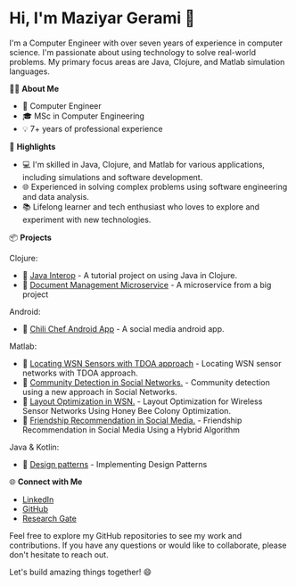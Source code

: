 # Hi, I'm Maziyar Gerami 👋

I'm a Computer Engineer with over seven years of experience in computer science. I'm passionate about using technology to solve real-world problems. My primary focus areas are Java, Clojure, and Matlab simulation languages.

👨‍💻 **About Me**
- 💼 Computer Engineer
- 🎓 MSc in Computer Engineering
- 💡 7+ years of professional experience

🌟 **Highlights**
- 💻 I'm skilled in Java, Clojure, and Matlab for various applications, including simulations and software development.
- 🌐 Experienced in solving complex problems using software engineering and data analysis.
- 📚 Lifelong learner and tech enthusiast who loves to explore and experiment with new technologies.

📦 **Projects**

Clojure:
- 📂 [Java Interop](https://github.com/maziyar-gerami/JavaIntrop) - A tutorial project on using Java in Clojure.
- 📂 [Document Management Microservice](https://github.com/maziyar-gerami/ClojureDocumentManagement) - A microservice from a big project

Android:
- 📂 [Chili Chef Android App](https://github.com/maziyar-gerami/ChiliChef) - A social media android app.

Matlab:
- 📂 [Locating WSN Sensors with TDOA approach](https://github.com/maziyar-gerami/LocatingWSNTDOA) - Locating WSN sensor networks with TDOA approach.
- 📂 [Community Detection in Social Networks.](https://github.com/maziyar-gerami/CommunityDetecion) - Community detection using a new approach in Social Networks.
- 📂 [Layout Optimization in WSN.](https://github.com/maziyar-gerami/LayoutOptimiztionWSN) - Layout Optimization for Wireless Sensor Networks Using Honey Bee Colony Optimization.
- 📂 [Friendship Recommendation in Social Media.](https://github.com/maziyar-gerami/friendship-recommendation) - Friendship Recommendation in Social Media Using a Hybrid Algorithm
  
Java & Kotlin:
- 📂 [Design patterns](https://github.com/maziyar-gerami/DesignPatterns) - Implementing Design Patterns



🌐 **Connect with Me**
- [LinkedIn](https://www.linkedin.com/in/maziyar-gerami)
- [GitHub](https://github.com/maziyar-gerami)
- [Research Gate](https://www.researchgate.net/profile/Maziyar-Gerami)


Feel free to explore my GitHub repositories to see my work and contributions. If you have any questions or would like to collaborate, please don't hesitate to reach out.

Let's build amazing things together! 😄

